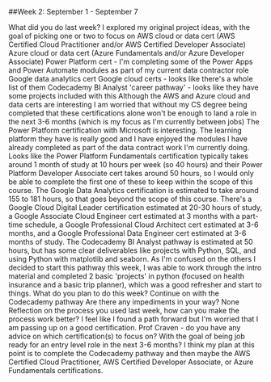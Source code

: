 ##Week 2: September 1 - September 7


What did you do last week?
I explored my original project ideas, with the goal of picking one or two to focus on
AWS cloud or data cert (AWS Certified Cloud Practitioner and/or AWS Certified Developer Associate)
Azure cloud or data cert (Azure Fundamentals and/or Azure Developer Associate)
Power Platform cert - I'm completing some of the Power Apps and Power Automate modules as part of my current data contractor role
Google data analytics cert
Google cloud certs - looks like there's a whole list of them
Codecademy BI Analyst 'career pathway' - looks like they have some projects included with this
Although the AWS and Azure cloud and data certs are interesting I am worried that without my CS degree being completed that these certifications alone won't be enough to land a role in the next 3-6 months (which is my focus as I'm currently between jobs)
The Power Platform certification with Microsoft is interesting. The learning platform they have is really good and I have enjoyed the modules I have already completed as part of the data contract work I'm currently doing. Looks like the Power Platform Fundamentals certification typically takes around 1 month of study at 10 hours per week (so 40 hours) and their Power Platform Developer Associate cert takes around 50 hours, so I would only be able to complete the first one of these to keep within the scope of this course.
The Google Data Analytics certification is estimated to take around 155 to 181 hours, so that goes beyond the scope of this course.
There's a Google Cloud Digital Leader certification estimated at 20-30 hours of study, a Google Associate Cloud Engineer cert estimated at 3 months with a part-time schedule, a Google Professional Cloud Architect cert estimated at 3-6 months, and a Google Professional Data Engineer cert estimated at 3-6 months of study. 
The Codecademy BI Analyst pathway is estimated at 50 hours, but has some clear deliverables like projects with Python, SQL, and using Python with matplotlib and seaborn.
As I'm confused on the others I decided to start this pathway this week, I was able to work through the intro material and completed 2 basic 'projects' in python (focused on health insurance and a basic trip planner), which was a good refresher and start to things.
What do you plan to do this week?
Continue on with the Codecademy pathway
Are there any impediments in your way?
None
Reflection on the process you used last week, how can you make the process work better?
I feel like I found a path forward but I'm worried that I am passing up on a good certification. Prof Craven - do you have any advice on which certification(s) to focus on? With the goal of being job ready for an entry level role in the next 3-6 months?
I think my plan at this point is to complete the Codecademy pathway and then maybe the AWS Certified Cloud Practitioner, AWS Certified Developer Associate, or Azure Fundamentals certifications.
